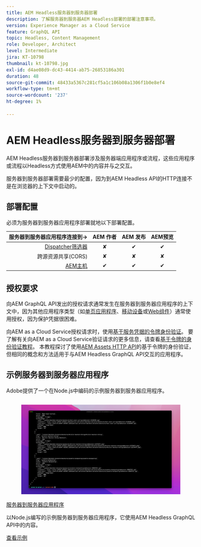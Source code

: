 ```yaml
---
title: AEM Headless服务器到服务器部署
description: 了解服务器到服务器AEM Headless部署的部署注意事项。
version: Experience Manager as a Cloud Service
feature: GraphQL API
topic: Headless, Content Management
role: Developer, Architect
level: Intermediate
jira: KT-10798
thumbnail: kt-10798.jpg
exl-id: d4ae08d9-dc43-4414-ab75-26853186a301
duration: 48
source-git-commit: 48433a5367c281cf5a1c106b08a1306f1b0e8ef4
workflow-type: tm+mt
source-wordcount: '237'
ht-degree: 1%

---
```


# AEM Headless服务器到服务器部署

AEM Headless服务器到服务器部署涉及服务器端应用程序或流程，这些应用程序或流程以Headless方式使用AEM中的内容并与之交互。

服务器到服务器部署需要最少的配置，因为到AEM Headless API的HTTP连接不是在浏览器的上下文中启动的。

## 部署配置

必须为服务器到服务器应用程序部署就地以下部署配置。

| 服务器到服务器应用程序连接到→ | AEM 作者 | AEM 发布 | AEM预览 |
|---------------------------------------------------------------:|:----------:|:-----------:|:-----------:|
| [Dispatcher筛选器](./configurations/dispatcher-filters.md) | ✘ | ✔ | ✔ |
| 跨源资源共享(CORS) | ✘ | ✘ | ✘ |
| [AEM主机](./configurations/aem-hosts.md) | ✔ | ✔ | ✔ |

## 授权要求

向AEM GraphQL API发出的授权请求通常发生在服务器到服务器应用程序的上下文中，因为其他应用程序类型（如[单页应用程序](./spa.md)、[移动设备](./mobile.md)或[Web组件](./web-component.md)）通常使用授权，因为保护凭据很困难。

向AEM as a Cloud Service授权请求时，使用[基于服务凭据的令牌身份验证](https://experienceleague.adobe.com/docs/experience-manager-cloud-service/content/implementing/developing/generating-access-tokens-for-server-side-apis.html)。 要了解有关向AEM as a Cloud Service验证请求的更多信息，请查看[基于令牌的身份验证教程](https://experienceleague.adobe.com/docs/experience-manager-learn/getting-started-with-aem-headless/authentication/overview.html)。 本教程探讨了使用[AEM Assets HTTP API](https://experienceleague.adobe.com/docs/experience-manager-cloud-service/content/assets/admin/mac-api-assets.html)的基于令牌的身份验证，但相同的概念和方法适用于与AEM Headless GraphQL API交互的应用程序。

## 示例服务器到服务器应用程序

Adobe提供了一个在Node.js中编码的示例服务器到服务器应用程序。

<div class="columns is-multiline">
    <!-- Server-to-server app -->
    <div class="column is-half-tablet is-half-desktop is-one-third-widescreen" aria-label="Server-to-server app" tabindex="0">
       <div class="card">
           <div class="card-image">
               <figure class="image is-16by9">
                   <a href="../example-apps/server-to-server-app.md" title="服务器到服务器应用程序" tabindex="-1">
                       <img class="is-bordered-r-small" src="../example-apps/assets/server-to-server-app/server-to-server-card.png" alt="服务器到服务器应用程序">
                   </a>
               </figure>
           </div>
           <div class="card-content is-padded-small">
               <div class="content">
                   <p class="headline is-size-6 has-text-weight-bold"><a href="../example-apps/server-to-server-app.md" title="服务器到服务器应用程序">服务器到服务器应用程序</a></p>
                   <p class="is-size-6">以Node.js编写的示例服务器到服务器应用程序，它使用AEM Headless GraphQL API中的内容。</p>
                   <a href="../example-apps/server-to-server-app.md" class="spectrum-Button spectrum-Button--outline spectrum-Button--primary spectrum-Button--sizeM">
                       <span class="spectrum-Button-label has-no-wrap has-text-weight-bold">查看示例</span>
                   </a>
               </div>
           </div>
       </div>
    </div>
</div>
